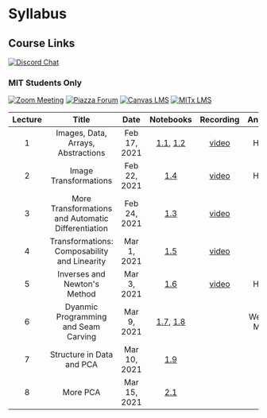 # Syllabus

## Course Links

[![Discord Chat](/assets/discord_logo.svg#badge)](https://discord.gg/Z5qnVf8)

### MIT Students Only
[![Zoom Meeting](/assets/zoom_logo.svg#badge)](https://zoom.us/j/96183959527)
[![Piazza Forum](/assets/piazza_logo.svg#badge)](https://piazza.com/mit/spring2021/6s083)
[![Canvas LMS](/assets/canvas_logo.svg#badge)](https://canvas.mit.edu/courses/7590)
[![MITx LMS](/assets/mitx_logo.svg#badge)](https://lms.mitx.mit.edu/courses/course-v1:MITx+6.S083r+2021_Spring/course/)


| Lecture | Title | Date | Notebooks | Recording | Announcements |
|:-------:|:-----:|:----:|:---------:|:---------:|:-----:|
| 1 | Images, Data, Arrays, Abstractions | Feb 17, 2021 | [1.1](/week1/), [1.2](/abstraction/) | [video](https://www.youtube.com/watch?v=3zTO3LEY-cM) | HW0 released |
| 2 | Image Transformations | Feb 22, 2021 | [1.4](/transforming_images/) | [video](https://www.youtube.com/watch?v=uZYVjDDZW9A) | HW1 released |
| 3 | More Transformations and Automatic Differentiation | Feb 24, 2021 | [1.3](/transformation_autodiff/) | [video](https://www.youtube.com/watch?v=AAREeuaKCic) | |
| 4 | Transformations: Composability and Linearity | Mar 1, 2021 | [1.5](/more_transformations/) | [video](https://www.youtube.com/watch?v=VDPf3RjoCpY) | |
| 5 | Inverses and Newton's Method | Mar 3, 2021 | [1.6](/newton_method/) | [video](https://www.youtube.com/watch?v=Wjcx9sNSLP8) | HW3 released |
| 6 | Dyanmic Programming and Seam Carving | Mar 9, 2021 | [1.7](/dynamic_programming/), [1.8](seam_carving)| | Week 3 Problem MITx released |
| 7 | Structure in Data and PCA| Mar 10, 2021 | [1.9](/structure/) | | |
| 8 | More PCA| Mar 15, 2021 | [2.1](/pca/) | | |
